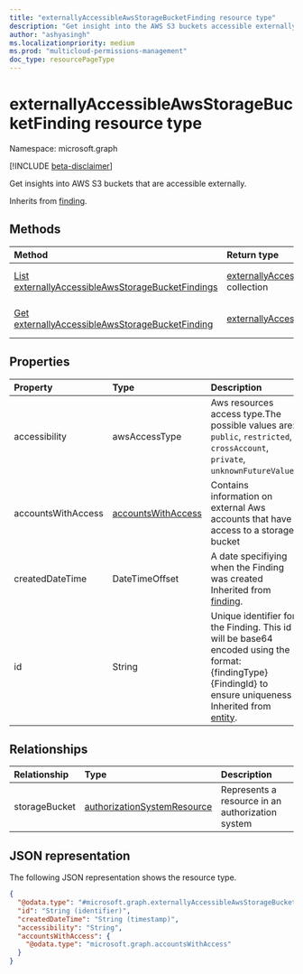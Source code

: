 ```yaml
---
title: "externallyAccessibleAwsStorageBucketFinding resource type"
description: "Get insight into the AWS S3 buckets accessible externally in your environment."
author: "ashyasingh"
ms.localizationpriority: medium
ms.prod: "multicloud-permissions-management"
doc_type: resourcePageType
---
```


# externallyAccessibleAwsStorageBucketFinding resource type

Namespace: microsoft.graph

[!INCLUDE [beta-disclaimer](../../includes/beta-disclaimer.md)]

Get insights into AWS S3 buckets that are accessible externally.

Inherits from [finding](../resources/finding.md).

## Methods
|Method|Return type|Description|
|:---|:---|:---|
|[List externallyAccessibleAwsStorageBucketFindings](../api/externallyaccessibleawsstoragebucketfinding-list.md)|[externallyAccessibleAwsStorageBucketFinding](../resources/externallyaccessibleawsstoragebucketfinding.md) collection|Get a list of the [externallyAccessibleAwsStorageBucketFinding](../resources/externallyaccessibleawsstoragebucketfinding.md) objects and their properties.|
|[Get externallyAccessibleAwsStorageBucketFinding](../api/externallyaccessibleawsstoragebucketfinding-get.md)|[externallyAccessibleAwsStorageBucketFinding](../resources/externallyaccessibleawsstoragebucketfinding.md)|Read the properties and relationships of an [externallyAccessibleAwsStorageBucketFinding](../resources/externallyaccessibleawsstoragebucketfinding.md) object.|

## Properties
|Property|Type|Description|
|:---|:---|:---|
|accessibility|awsAccessType|Aws resources access type.The possible values are: `public`, `restricted`, `crossAccount`, `private`, `unknownFutureValue`.|
|accountsWithAccess|[accountsWithAccess](../resources/accountswithaccess.md)|Contains information on external Aws accounts that have access to a storage bucket|
|createdDateTime|DateTimeOffset|A date specifiying when the Finding was created Inherited from [finding](../resources/finding.md).|
|id|String|Unique identifier for the Finding. This id will be base64 encoded using the format:{findingType}{FindingId} to ensure uniqueness Inherited from [entity](../resources/entity.md).|

## Relationships
|Relationship|Type|Description|
|:---|:---|:---|
|storageBucket|[authorizationSystemResource](../resources/authorizationsystemresource.md)|Represents a resource in an authorization system|

## JSON representation
The following JSON representation shows the resource type.
<!-- {
  "blockType": "resource",
  "keyProperty": "id",
  "@odata.type": "microsoft.graph.externallyAccessibleAwsStorageBucketFinding",
  "baseType": "microsoft.graph.finding",
  "openType": false
}
-->
``` json
{
  "@odata.type": "#microsoft.graph.externallyAccessibleAwsStorageBucketFinding",
  "id": "String (identifier)",
  "createdDateTime": "String (timestamp)",
  "accessibility": "String",
  "accountsWithAccess": {
    "@odata.type": "microsoft.graph.accountsWithAccess"
  }
}
```

